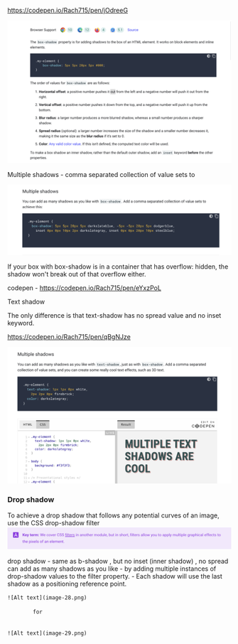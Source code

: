 https://codepen.io/Rach715/pen/jOdreeG

![Alt text](image-24.png)

Multiple shadows - comma separated collection of value sets to

![Alt text](image-25.png)

If your box with box-shadow is in a container that has overflow: hidden, the shadow won't break out of that overflow either.

codepen - https://codepen.io/Rach715/pen/eYxzPoL

Text shadow

The only difference is that text-shadow has no spread value and no inset keyword.

https://codepen.io/Rach715/pen/qBgNJze

![Alt text](image-26.png)

<h3>Drop shadow </h3>

To achieve a drop shadow that follows any potential curves of an image, use the CSS drop-shadow filter
![Alt text](image-27.png)

drop shadow - same as b-shadow , but no inset (inner shadow) , no spread
can add as many shadows as you like - by adding multiple instances of drop-shadow values to the filter property. - Each shadow will use the last shadow as a positioning reference point.

    ![Alt text](image-28.png)

            for


    ![Alt text](image-29.png)
